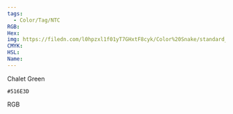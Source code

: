 ```yaml
---
tags:
  - Color/Tag/NTC
RGB:
Hex:
img: https://filedn.com/l0hpzxl1f01yT7GHxtF8cyk/Color%20Snake/standard_csv_to_svg/%23/516E3D.svg
CMYK:
HSL:
Name:
---
```

Chalet Green
```palette
#516E3D
```
RGB
